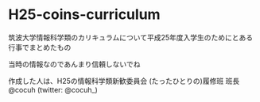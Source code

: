 H25-coins-curriculum
====================

筑波大学情報科学類のカリキュラムについて平成25年度入学生のためにとある行事でまとめたもの

当時の情報なのであんまり信頼しないでね

作成した人は、H25の情報科学類新歓委員会 (たったひとりの)履修班 班長 @cocuh (twitter: @cocuh\_)
